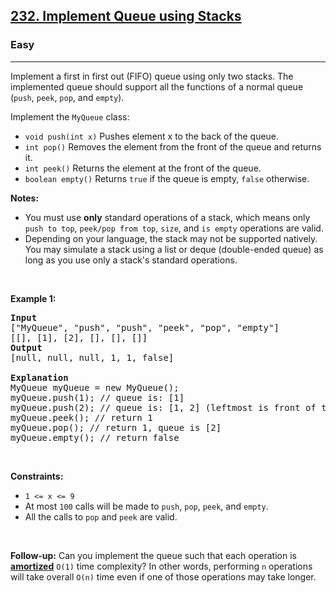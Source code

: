 <h2><a href="https://leetcode.com/problems/implement-queue-using-stacks/">232. Implement Queue using Stacks</a></h2><h3>Easy</h3><hr><div><p>Implement a first in first out (FIFO) queue using only two stacks. The implemented queue should support all the functions of a normal queue (<code>push</code>, <code>peek</code>, <code>pop</code>, and <code>empty</code>).</p>

<p>Implement the <code>MyQueue</code> class:</p>

<ul>
	<li><code>void push(int x)</code> Pushes element x to the back of the queue.</li>
	<li><code>int pop()</code> Removes the element from the front of the queue and returns it.</li>
	<li><code>int peek()</code> Returns the element at the front of the queue.</li>
	<li><code>boolean empty()</code> Returns <code>true</code> if the queue is empty, <code>false</code> otherwise.</li>
</ul>

<p><strong>Notes:</strong></p>

<ul>
	<li>You must use <strong>only</strong> standard operations of a stack, which means only <code>push to top</code>, <code>peek/pop from top</code>, <code>size</code>, and <code>is empty</code> operations are valid.</li>
	<li>Depending on your language, the stack may not be supported natively. You may simulate a stack using a list or deque (double-ended queue) as long as you use only a stack's standard operations.</li>
</ul>

<p>&nbsp;</p>
<p><strong class="example">Example 1:</strong></p>

<pre><strong>Input</strong>
["MyQueue", "push", "push", "peek", "pop", "empty"]
[[], [1], [2], [], [], []]
<strong>Output</strong>
[null, null, null, 1, 1, false]

<strong>Explanation</strong>
MyQueue myQueue = new MyQueue();
myQueue.push(1); // queue is: [1]
myQueue.push(2); // queue is: [1, 2] (leftmost is front of the queue)
myQueue.peek(); // return 1
myQueue.pop(); // return 1, queue is [2]
myQueue.empty(); // return false
</pre>

<p>&nbsp;</p>
<p><strong>Constraints:</strong></p>

<ul>
	<li><code>1 &lt;= x &lt;= 9</code></li>
	<li>At most <code>100</code>&nbsp;calls will be made to <code>push</code>, <code>pop</code>, <code>peek</code>, and <code>empty</code>.</li>
	<li>All the calls to <code>pop</code> and <code>peek</code> are valid.</li>
</ul>

<p>&nbsp;</p>
<p><strong>Follow-up:</strong> Can you implement the queue such that each operation is <strong><a href="https://en.wikipedia.org/wiki/Amortized_analysis" target="_blank">amortized</a></strong> <code>O(1)</code> time complexity? In other words, performing <code>n</code> operations will take overall <code>O(n)</code> time even if one of those operations may take longer.</p>
</div>